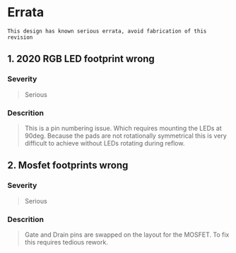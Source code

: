 # Errata

    This design has known serious errata, avoid fabrication of this revision

## 1. 2020 RGB LED footprint wrong

### Severity
> Serious

### Descrition
> This is a pin numbering issue. Which requires mounting the LEDs at 90deg. Because the pads are not rotationally symmetrical this is very difficult to achieve without LEDs rotating during reflow.



## 2. Mosfet footprints wrong

### Severity
> Serious

### Descrition
> Gate and Drain pins are swapped on the layout for the MOSFET. To fix this requires tedious rework.